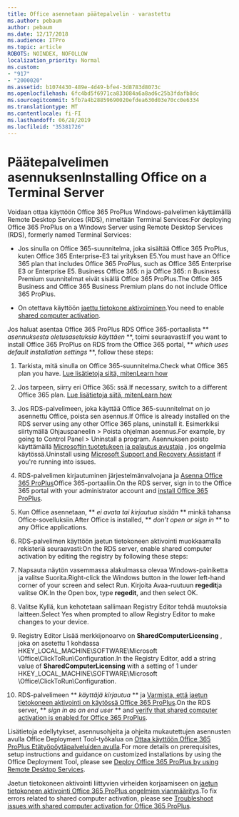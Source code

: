 ```yaml
---
title: Office asennetaan päätepalvelin - varastettu
ms.author: pebaum
author: pebaum
ms.date: 12/17/2018
ms.audience: ITPro
ms.topic: article
ROBOTS: NOINDEX, NOFOLLOW
localization_priority: Normal
ms.custom:
- "917"
- "2000020"
ms.assetid: b1074430-489e-4d49-bfe4-3d8783d8073c
ms.openlocfilehash: 6fc4bd5f6971ca833084a6a8ad6c25b3fdafb8dc
ms.sourcegitcommit: 5fb7a4b28859690020efdea630d03e70cc0e6334
ms.translationtype: MT
ms.contentlocale: fi-FI
ms.lasthandoff: 06/28/2019
ms.locfileid: "35381726"
---
```

# <a name="installing-office-on-a-terminal-server"></a><span data-ttu-id="a5471-102">Päätepalvelimen asennuksen</span><span class="sxs-lookup"><span data-stu-id="a5471-102">Installing Office on a Terminal Server</span></span>

<span data-ttu-id="a5471-103">Voidaan ottaa käyttöön Office 365 ProPlus Windows-palvelimen käyttämällä Remote Desktop Services (RDS), nimeltään Terminal Services:</span><span class="sxs-lookup"><span data-stu-id="a5471-103">For deploying Office 365 ProPlus on a Windows Server using Remote Desktop Services (RDS), formerly named Terminal Services:</span></span>
  
- <span data-ttu-id="a5471-104">Jos sinulla on Office 365-suunnitelma, joka sisältää Office 365 ProPlus, kuten Office 365 Enterprise-E3 tai yrityksen E5.</span><span class="sxs-lookup"><span data-stu-id="a5471-104">You must have an Office 365 plan that includes Office 365 ProPlus, such as Office 365 Enterprise E3 or Enterprise E5.</span></span> <span data-ttu-id="a5471-105">Business Office 365: n ja Office 365: n Business Premium suunnitelmat eivät sisällä Office 365 ProPlus.</span><span class="sxs-lookup"><span data-stu-id="a5471-105">The Office 365 Business and Office 365 Business Premium plans do not include Office 365 ProPlus.</span></span>

- <span data-ttu-id="a5471-106">On otettava käyttöön [jaettu tietokone aktivoiminen](https://docs.microsoft.com/DeployOffice/overview-of-shared-computer-activation-for-office-365-proplus).</span><span class="sxs-lookup"><span data-stu-id="a5471-106">You need to enable [shared computer activation](https://docs.microsoft.com/DeployOffice/overview-of-shared-computer-activation-for-office-365-proplus).</span></span>

<span data-ttu-id="a5471-107">Jos haluat asentaa Office 365 ProPlus RDS Office 365-portaalista \*\* *asennuksesta oletusasetuksia käyttäen* \*\*, toimi seuraavasti:</span><span class="sxs-lookup"><span data-stu-id="a5471-107">If you want to install Office 365 ProPlus on RDS from the Office 365 portal, \*\* *which uses default installation settings* \*\*, follow these steps:</span></span>
  
1. <span data-ttu-id="a5471-108">Tarkista, mitä sinulla on Office 365-suunnitelma.</span><span class="sxs-lookup"><span data-stu-id="a5471-108">Check what Office 365 plan you have.</span></span> [<span data-ttu-id="a5471-109">Lue lisätietoja siitä, miten</span><span class="sxs-lookup"><span data-stu-id="a5471-109">Learn how</span></span>](https://docs.microsoft.com/office365/admin/admin-overview/what-subscription-do-i-have)

2. <span data-ttu-id="a5471-110">Jos tarpeen, siirry eri Office 365: ssä.</span><span class="sxs-lookup"><span data-stu-id="a5471-110">If necessary, switch to a different Office 365 plan.</span></span> [<span data-ttu-id="a5471-111">Lue lisätietoja siitä, miten</span><span class="sxs-lookup"><span data-stu-id="a5471-111">Learn how</span></span>](https://docs.microsoft.com/office365/admin/subscriptions-and-billing/switch-to-a-different-plan)

3. <span data-ttu-id="a5471-112">Jos RDS-palvelimeen, joka käyttää Office 365-suunnitelmat on jo asennettu Office, poista sen asennus.</span><span class="sxs-lookup"><span data-stu-id="a5471-112">If Office is already installed on the RDS server using any other Office 365 plans, uninstall it.</span></span> <span data-ttu-id="a5471-113">Esimerkiksi siirtymällä Ohjauspaneelin \> Poista ohjelman asennus.</span><span class="sxs-lookup"><span data-stu-id="a5471-113">For example, by going to Control Panel \> Uninstall a program.</span></span> <span data-ttu-id="a5471-114">Asennuksen poisto käyttämällä [Microsoftin tuotetukeen ja palautus avustaja](https://aka.ms/SARA-OfficeUninstall-Alchemy) , jos ongelmia käytössä.</span><span class="sxs-lookup"><span data-stu-id="a5471-114">Uninstall using [Microsoft Support and Recovery Assistant](https://aka.ms/SARA-OfficeUninstall-Alchemy) if you're running into issues.</span></span>

4. <span data-ttu-id="a5471-115">RDS-palvelimen kirjautuminen järjestelmänvalvojana ja [Asenna Office 365 ProPlus](https://portal.office.com/OLS/MySoftware.aspx)Office 365-portaaliin.</span><span class="sxs-lookup"><span data-stu-id="a5471-115">On the RDS server, sign in to the Office 365 portal with your administrator account and [install Office 365 ProPlus](https://portal.office.com/OLS/MySoftware.aspx).</span></span>

5. <span data-ttu-id="a5471-116">Kun Office asennetaan, \*\* *ei avata tai kirjautua sisään* \*\* minkä tahansa Office-sovelluksiin.</span><span class="sxs-lookup"><span data-stu-id="a5471-116">After Office is installed, \*\* *don't open or sign in* \*\* to any Office applications.</span></span>

6. <span data-ttu-id="a5471-117">RDS-palvelimen käyttöön jaetun tietokoneen aktivointi muokkaamalla rekisteriä seuraavasti:</span><span class="sxs-lookup"><span data-stu-id="a5471-117">On the RDS server, enable shared computer activation by editing the registry by following these steps:</span></span>

1. <span data-ttu-id="a5471-118">Napsauta näytön vasemmassa alakulmassa olevaa Windows-painiketta ja valitse Suorita.</span><span class="sxs-lookup"><span data-stu-id="a5471-118">Right-click the Windows button in the lower left-hand corner of your screen and select Run.</span></span> <span data-ttu-id="a5471-119">Kirjoita Avaa-ruutuun **regedit**ja valitse OK.</span><span class="sxs-lookup"><span data-stu-id="a5471-119">In the Open box, type **regedit**, and then select OK.</span></span>

2. <span data-ttu-id="a5471-120">Valitse Kyllä, kun kehotetaan sallimaan Registry Editor tehdä muutoksia laitteen.</span><span class="sxs-lookup"><span data-stu-id="a5471-120">Select Yes when prompted to allow Registry Editor to make changes to your device.</span></span>

3. <span data-ttu-id="a5471-121">Registry Editor Lisää merkkijonoarvo on **SharedComputerLicensing** , joka on asetettu 1 kohdassa HKEY_LOCAL_MACHINE\SOFTWARE\Microsoft \Office\ClickToRun\Configuration.</span><span class="sxs-lookup"><span data-stu-id="a5471-121">In the Registry Editor, add a string value of **SharedComputerLicensing** with a setting of 1 under HKEY_LOCAL_MACHINE\SOFTWARE\Microsoft \Office\ClickToRun\Configuration.</span></span>

7. <span data-ttu-id="a5471-122">RDS-palvelimeen \*\* *käyttäjä kirjautua* \*\* ja [Varmista, että jaetun tietokoneen aktivointi on käytössä Office 365 ProPlus](https://docs.microsoft.com/DeployOffice/troubleshoot-issues-with-shared-computer-activation-for-office-365-proplus#verify-that-activation-for-office-365-proplus-succeeded).</span><span class="sxs-lookup"><span data-stu-id="a5471-122">On the RDS server, \*\* *sign in as an end user* \*\* and [verify that shared computer activation is enabled for Office 365 ProPlus](https://docs.microsoft.com/DeployOffice/troubleshoot-issues-with-shared-computer-activation-for-office-365-proplus#verify-that-activation-for-office-365-proplus-succeeded).</span></span>

<span data-ttu-id="a5471-123">Lisätietoja edellytykset, asennusohjeita ja ohjeita mukautettujen asennusten avulla Office Deployment Tool-työkalua on [Ottaa käyttöön Office 365 ProPlus Etätyöpöytäpalveluiden avulla](https://docs.microsoft.com/DeployOffice/deploy-office-365-proplus-by-using-remote-desktop-services).</span><span class="sxs-lookup"><span data-stu-id="a5471-123">For more details on prerequisites, setup instructions and guidance on customized installations by using the Office Deployment Tool, please see [Deploy Office 365 ProPlus by using Remote Desktop Services](https://docs.microsoft.com/DeployOffice/deploy-office-365-proplus-by-using-remote-desktop-services).</span></span>
  
<span data-ttu-id="a5471-124">Jaetun tietokoneen aktivointi liittyvien virheiden korjaamiseen on [jaetun tietokoneen aktivointi Office 365 ProPlus ongelmien vianmääritys](https://docs.microsoft.com/DeployOffice/troubleshoot-issues-with-shared-computer-activation-for-office-365-proplus).</span><span class="sxs-lookup"><span data-stu-id="a5471-124">To fix errors related to shared computer activation, please see [Troubleshoot issues with shared computer activation for Office 365 ProPlus](https://docs.microsoft.com/DeployOffice/troubleshoot-issues-with-shared-computer-activation-for-office-365-proplus).</span></span>
  